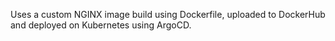 Uses a custom NGINX image build using Dockerfile, uploaded to DockerHub and deployed on Kubernetes using ArgoCD.
